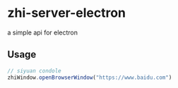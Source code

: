 # zhi-server-electron
a simple api for electron

## Usage

```js
// siyuan condole
zhiWindow.openBrowserWindow("https://www.baidu.com")
```
